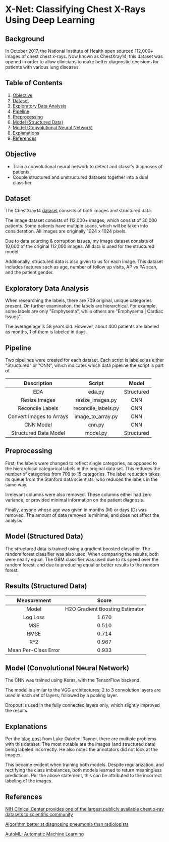 # X-Net: Classifying Chest X-Rays Using Deep Learning

## Background
In October 2017, the National Institute of Health open sourced 112,000+ images of chest
chest x-rays. Now known as ChestXray14, this dataset was opened in order to allow clinicians to make better
diagnostic decisions for patients with various lung diseases.

## Table of Contents
1. [Objective](#objective)
2. [Dataset](#dataset)
3. [Exploratory Data Analysis](#exploratory-data-analysis)
4. [Pipeline](#pipeline)
5. [Preprocessing](#preprocessing)
6. [Model (Structured Data)](#model-structured-data)
7. [Model (Convolutional Neural Network)](#model-convolutional-neural-network)
8. [Explanations](#explanations)
9. [References](#references)


## Objective
* Train a convolutional neural network to detect and classify diagnoses of patients.
* Couple structured and unstructured datasets together into a dual classifier.


## Dataset
The ChestXray14 [dataset](https://nihcc.app.box.com/v/ChestXray-NIHCC/folder/36938765345)
consists of both images and structured data.

The image dataset consists of 112,000+ images, which consist of 30,000 patients.
Some patients have multiple scans, which will be taken into consideration.
All images are originally 1024 x 1024 pixels.

Due to data sourcing & corruption issues, my image dataset consists of 10,000
of the original 112,000 images. All data is used for the structured model.

Additionally, structured data is also given to us for each image. This dataset
includes features such as age, number of follow up visits, AP vs PA scan, and
the patient gender.


## Exploratory Data Analysis

When researching the labels, there are 709 original, unique categories present. On further examination, the labels are hierarchical. For example, some labels are only "Emphysema", while others are "Emphysema | Cardiac Issues".

The average age is 58 years old. However, about 400 patients are labeled
as months, 1 of them is labeled in days.


## Pipeline

Two pipelines were created for each dataset. Each script is labeled as either "Structured" or
"CNN", which indicates which data pipeline the script is part of.

|Description|Script|Model|
| :-------------: |:-------------:|:-------------:|
|EDA|eda.py|Structured
|Resize Images|resize_images.py|CNN
|Reconcile Labels|reconcile_labels.py|CNN
|Convert Images to Arrays|image_to_array.py|CNN
|CNN Model|cnn.py|CNN
|Structured Data Model|model.py|Structured

## Preprocessing

First, the labels were changed to reflect single categories, as opposed to the hierarchical categorical labels in the original
data set. This reduces the number of categories from 709 to 15 categories. The label reduction takes its queue from the Stanford
data scientists, who reduced the labels in the same way.

Irrelevant columns were also removed. These columns either had zero variance, or provided minimal information
on the patient diagnosis.

Finally, anyone whose age was given in months (M) or days (D) was removed. The amount of data removed is minimal,
and does not affect the analysis.


## Model (Structured Data)

The structured data is trained using a gradient boosted classifier. The random
forest classifier was also used. When comparing the results, both were nearly
equal. The GBM classifier was used due to its speed over the random forest,
and due to producing equal or better results to the random forest.


## Results (Structured Data)

|Measurement|Score|
| :-------------: |:-------------:|
|Model | H2O Gradient Boosting Estimator|
|Log Loss|1.670|
|MSE|0.510|
|RMSE|0.714|
|R^2|0.967|
|Mean Per-Class Error|0.933|



## Model (Convolutional Neural Network)

The CNN was trained using Keras, with the TensorFlow backend.

The model is similar to the VGG architectures; 2 to 3 convolution layers are used in each set of layers, followed by a pooling layer.

Dropout is used in the fully connected layers only, which slightly
improved the results.


## Explanations

Per the [blog post](https://lukeoakdenrayner.wordpress.com/2017/12/18/the-chestxray14-dataset-problems/) from Luke Oakden-Rayner, there are multiple problems with this dataset. The most notable
are the images (and structured data) being labeled incorrectly. He also notes the annotators did not look at the images.

This became evident when training both models. Despite regularization, and rectifying the class imbalances,
both models learned to return meaningless predictions. Per the above statement, this can be attributed to the incorrect
labeling of the images. 


## References
[NIH Clinical Center provides one of the largest publicly available chest x-ray datasets to scientific community](https://www.nih.gov/news-events/news-releases/nih-clinical-center-provides-one-largest-publicly-available-chest-x-ray-datasets-scientific-community?utm_content=buffer0bad0&utm_medium=social&utm_source=linkedin.com&utm_campaign=buffer)

[Algorithm better at diagnosing pneumonia than radiologists](http://med.stanford.edu/news/all-news/2017/11/algorithm-can-diagnose-pneumonia-better-than-radiologists.html)

[AutoML: Automatic Machine Learning](http://docs.h2o.ai/h2o/latest-stable/h2o-docs/automl.html)

